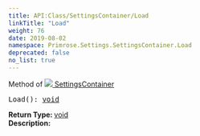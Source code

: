 ```yaml
---
title: API:Class/SettingsContainer/Load
linkTitle: "Load"
weight: 76
date: 2019-08-02
namespace: Primrose.Settings.SettingsContainer.Load
deprecated: false
no_list: true
---
```

Method of <a href="/docs/api-reference/Class/SettingsContainer"><img src="/icons/silk/folder_config.png"/>&nbsp;SettingsContainer</a>
<pre class="method-declaration">
Load(): <a class="type" href="/docs/api-reference/System/void">void</a></pre>
<b>Return Type: </b>
<a class="type" href="/docs/api-reference/System/void">void</a>
<br/>
<b>Description: </b>